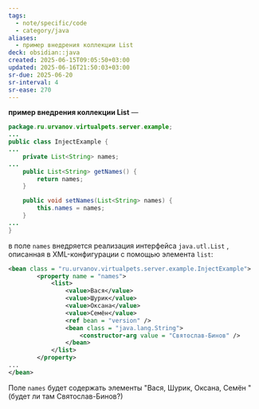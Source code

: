```yaml
---
tags:
  - note/specific/code
  - category/java
aliases:
  - пример внедрения коллекции List
deck: obsidian::java
created: 2025-06-15T09:05:50+03:00
updated: 2025-06-16T21:50:03+03:00
sr-due: 2025-06-20
sr-interval: 4
sr-ease: 270
---
```


**пример внедрения коллекции List**
—
```java InjectExample.java
package.ru.urvanov.virtualpets.server.example;
...
public class InjectExample {
...
	private List<String> names;
...
	public List<String> getNames() {
		return names;
	}

	public void setNames(List<String> names) {
		this.names = names;
	}
...
}
```
в поле `names` внедряется реализация интерфейса `java.utl.List` , описанная в XML-конфигурации с помощью элемента `list`:

```xml root-context.xml
<bean class = "ru.urvanov.virtualpets.server.example.InjectExample">
        <property name = "names">
            <list>
                <value>Вася</value>
                <value>Шурик</value>
                <value>Оксана</value>
                <value>Семён</value>
                <ref bean = "version" />
                <bean class = "java.lang.String">
                    <constructor-arg value = "Святослав-Бинов" />
                </bean>
            </list>
        </property>
...
</bean>
```

Поле `names` будет содержать элементы "Вася, Шурик, Оксана, Семён "(будет ли там Святослав-Бинов?)
